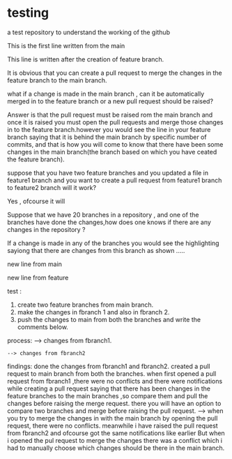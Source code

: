 # testing
a test repository to understand the working of the github

This is the first line written from the main

This line is written after the creation of feature branch.

It is obvious that you can create a pull request to merge the changes in the feature branch  to the main branch.

what if a change is made in the main branch , can it be automatically merged in to the feature branch
or a new pull request should be raised?

Answer is that the pull request must be raised rom the main branch and once it is raised you must open the pull requests and merge those 
changes in to the feature branch.however you would see the line in your feature branch saying that it is behind the main branch by 
specific number of commits, and that is how you will come to know that there have been some changes in the main branch(the branch based on which
you have ceated the feature branch).

suppose that you have two feature branches and you updated a file in feature1 branch and you want to create a pull request from feature1 branch to feature2 branch will it work?

Yes , ofcourse it will 

Suppose that we have 20 branches in a repository , and one of the branches have done the changes,how does one knows if there are any changes in the repository ?

If a change is made in any of the branches you would see the highlighting sayiong that there are changes from this branch as shown .....

new line from main

new line from feature


test :

1. create two feature branches from main branch.
2. make the changes in fbranch 1 and also in fbranch 2.
3. push the changes to main from both the branches and write the comments below.



process:
    --> changes from fbranch1.
    
    --> changes from fbranch2



findings:
     done the changes from fbranch1 and fbranch2.
     created a pull request to main branch from both the branches.
     when first opened a pull request from fbranch1 ,there were no conflicts and there were notifications while creating a pull request saying that there has been changes in the 
     feature branches to the main branches ,so compare them and pull the changes before raising the merge request.
     there you will have an option to compare two branches and merge before raising the pull request.
     --> when you try to merge the changes in with the main branch by opening the pull request, there were no conflicts.
     meanwhile i have raised the pull request from fbranch2 and ofcourse got the same notifications like earlier
     But when i opened the pul request to merge the changes there was a conflict which i had to manually choose which changes should be there in the main branch.
     
